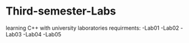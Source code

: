 # Third-semester-Labs
learning C++ with university laboratories
requirments:
-Lab01
-Lab02
-Lab03
-Lab04
-Lab05
